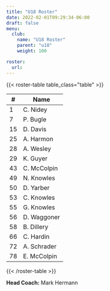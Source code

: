 ```yaml
---
title: "U18 Roster"
date: 2022-02-01T09:29:34-06:00
draft: false
menu:
  club:
    name: "U18 Roster"
    parent: "u18"
    weight: 100

roster:
  url:
---
```


{{< roster-table table_class="table" >}}

| #  | Name        |
|----|-------------|
| 1	 | C. Nidey    |
| 7	 | P. Bugle    |
| 15 | D. Davis    |
| 25 | A. Harmon   |
| 28 | A. Wesley   |
| 29 | K. Guyer    |
| 43 | C. McColpin |
| 49 | N. Knowles  |
| 50 | D. Yarber   |
| 53 | C. Knowles  |
| 55 | G. Knowles  |
| 56 | D. Waggoner |
| 58 | B. Dillery  |
| 66 | C. Hardin   |
| 72 | A. Schrader |
| 78 | E. McColpin |

{{< /roster-table >}}

**Head Coach:** Mark Hermann